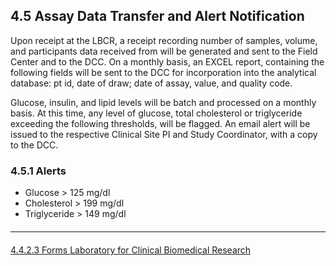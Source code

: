 ## 4.5 Assay Data Transfer and Alert Notification

Upon receipt at the LBCR, a receipt recording number of samples, volume, and
participants data received from will be generated and sent to the Field Center and to the
DCC. On a monthly basis, an EXCEL report, containing the following fields will be sent
to the DCC for incorporation into the analytical database: pt id, date of draw; date of
assay, value, and quality code.

Glucose, insulin, and lipid levels will be batch and processed on a monthly basis. At this
time, any level of glucose, total cholesterol or triglyceride exceeding the following
thresholds, will be flagged. An email alert will be issued to the respective Clinical Site PI
and Study Coordinator, with a copy to the DCC.

### 4.5.1 Alerts

 * Glucose > 125 mg/dl
 * Cholesterol > 199 mg/dl
 * Triglyceride > 149 mg/dl


<hr class="soften" style="margin-top: 20px;margin-bottom: 20px;"/>

<div class="center">
<div class="btn-group">
  <a href=":pages_path:/manuals/laboratory-for-clinical-biomedical-research/4-04-02-03-forms.md" class="btn btn-default">
    <span class="glyphicon glyphicon-chevron-left"></span>
    4.4.2.3 Forms
  </a>

  <a href=":pages_path:/manuals/laboratory-for-clinical-biomedical-research" class="btn btn-default">
    <span class="glyphicon glyphicon-chevron-up"></span>
    Laboratory for Clinical Biomedical Research
  </a>
</div>
</div>
